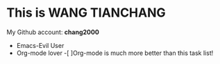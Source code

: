 # This is WANG TIANCHANG
My Github account: **chang2000**
* Emacs-Evil User
* Org-mode lover
-[  ]Org-mode is much more better than this task list!

